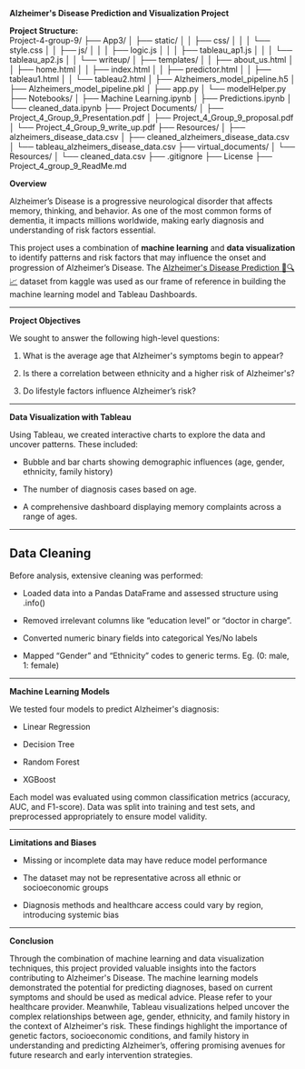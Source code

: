 **Alzheimer's Disease Prediction and Visualization Project**

**Project Structure:**  
Project-4-group-9/ 
├── App3/
│   ├── static/
│   │   ├── css/
│   │   │   └── style.css
│   │   ├── js/
│   │   │   ├── logic.js
│   │   │   ├── tableau_ap1.js
│   │   │   └── tableau_ap2.js
│   │   └── writeup/
│   ├── templates/
│   │   ├── about_us.html
│   │   ├── home.html
│   │   ├── index.html
│   │   ├── predictor.html
│   │   ├── tableau1.html
│   │   └── tableau2.html
│   ├── Alzheimers_model_pipeline.h5
│   ├── Alzheimers_model_pipeline.pkl
│   ├── app.py
│   └── modelHelper.py
├── Notebooks/
│   ├── Machine Learning.ipynb
│   ├── Predictions.ipynb
│   └── cleaned_data.ipynb
├── Project Documents/
│   ├── Project_4_Group_9_Presentation.pdf
│   ├── Project_4_Group_9_proposal.pdf
│   └── Project_4_Group_9_write_up.pdf
├── Resources/
│   ├── alzheimers_disease_data.csv
│   ├── cleaned_alzheimers_disease_data.csv
│   └── tableau_alzheimers_disease_data.csv
├── virtual_documents/
│   └── Resources/
│       └── cleaned_data.csv
├── .gitignore
├── License
├── Project_4_group_9_ReadMe.md

**Overview**

Alzheimer’s Disease is a progressive neurological disorder that affects memory, thinking, and behavior. As one of the most common forms of dementia, it impacts millions worldwide, making early diagnosis and understanding of risk factors essential.

This project uses a combination of **machine learning** and **data visualization** to identify patterns and risk factors that may influence the onset and progression of Alzheimer’s Disease. The [Alzheimer's Disease Prediction 🧠🔍📈](https://www.kaggle.com/code/adhamtarek147/alzheimer-s-disease-prediction) dataset from kaggle was used as our frame of reference in building the machine learning model and Tableau Dashboards.

---

**Project Objectives**

We sought to answer the following high-level questions:

1. What is the average age that Alzheimer's symptoms begin to appear?

2. Is there a correlation between ethnicity and a higher risk of Alzheimer's?

3. Do lifestyle factors influence Alzheimer’s risk?

---

**Data Visualization with Tableau**

Using Tableau, we created interactive charts to explore the data and uncover patterns. These included:

* Bubble and bar charts showing demographic influences (age, gender, ethnicity, family history)

* The number of diagnosis cases based on age.

* A comprehensive dashboard displaying memory complaints across a range of ages.

---

## **Data Cleaning**

Before analysis, extensive cleaning was performed:

* Loaded data into a Pandas DataFrame and assessed structure using .info()

* Removed irrelevant columns like “education level” or “doctor in charge”.

* Converted numeric binary fields into categorical Yes/No labels

* Mapped “Gender” and “Ethnicity” codes to generic terms. Eg. (0: male, 1: female)

---

**Machine Learning Models**

We tested four models to predict Alzheimer's diagnosis:

* Linear Regression

* Decision Tree

* Random Forest

* XGBoost

Each model was evaluated using common classification metrics (accuracy, AUC, and F1-score). Data was split into training and test sets, and preprocessed appropriately to ensure model validity.

---

**Limitations and Biases**

* Missing or incomplete data may have reduce model performance

* The dataset may not be representative across all ethnic or socioeconomic groups

* Diagnosis methods and healthcare access could vary by region, introducing systemic bias

---

 

**Conclusion**

Through the combination of machine learning and data visualization techniques, this project provided valuable insights into the factors contributing to Alzheimer's Disease. The machine learning models demonstrated the potential for predicting diagnoses, based on current symptoms and should be used as medical advice. Please refer to your healthcare provider. Meanwhile, Tableau visualizations helped uncover the complex relationships between age, gender, ethnicity, and family history in the context of Alzheimer's risk. These findings highlight the importance of genetic factors, socioeconomic conditions, and family history in understanding and predicting Alzheimer’s, offering promising avenues for future research and early intervention strategies. 

